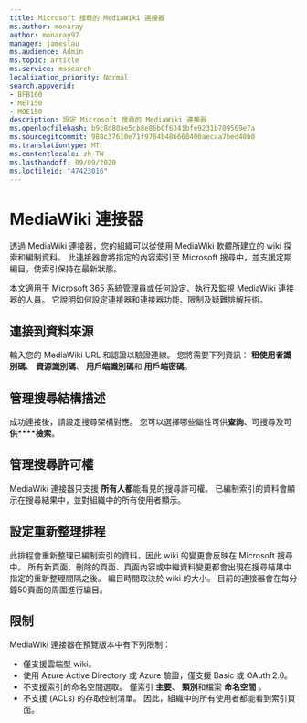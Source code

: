```yaml
---
title: Microsoft 搜尋的 MediaWiki 連接器
ms.author: monaray
author: monaray97
manager: jameslau
ms.audience: Admin
ms.topic: article
ms.service: mssearch
localization_priority: Normal
search.appverid:
- BFB160
- MET150
- MOE150
description: 設定 Microsoft 搜尋的 MediaWiki 連接器
ms.openlocfilehash: b9c8d80ae5cb8e86b0f6341bfe9231b709569e7a
ms.sourcegitcommit: 988c37610e71f9784b486660400aecaa7bed40b0
ms.translationtype: MT
ms.contentlocale: zh-TW
ms.lasthandoff: 09/09/2020
ms.locfileid: "47423016"
---
```

# <a name="mediawiki-connector"></a>MediaWiki 連接器

透過 MediaWiki 連接器，您的組織可以從使用 MediaWiki 軟體所建立的 wiki 探索和編制資料。 此連接器會將指定的內容索引至 Microsoft 搜尋中，並支援定期編目，使索引保持在最新狀態。

本文適用于 Microsoft 365 系統管理員或任何設定、執行及監視 MediaWiki 連接器的人員。 它說明如何設定連接器和連接器功能、限制及疑難排解技術。

## <a name="connect-to-a-data-source"></a>連接到資料來源

輸入您的 MediaWiki URL 和認證以驗證連線。 您將需要下列資訊： **租使用者識別碼**、 **資源識別碼**、 **用戶端識別碼**和 **用戶端密碼**。

## <a name="manage-the-search-schema"></a>管理搜尋結構描述

成功連接後，請設定搜尋架構對應。 您可以選擇哪些屬性可供**查詢**、可搜尋及可**供****檢索**。

## <a name="manage-search-permissions"></a>管理搜尋許可權

MediaWiki 連接器只支援 **所有人都**能看見的搜尋許可權。 已編制索引的資料會顯示在搜尋結果中，並對組織中的所有使用者顯示。

## <a name="set-the-refresh-schedule"></a>設定重新整理排程

此排程會重新整理已編制索引的資料，因此 wiki 的變更會反映在 Microsoft 搜尋中。 所有新頁面、刪除的頁面、頁面內容或中繼資料變更都會出現在搜尋結果中指定的重新整理間隔之後。 編目時間取決於 wiki 的大小。 目前的連接器會在每分鐘50頁面的周圍進行編目。

## <a name="limitations"></a>限制

MediaWiki 連接器在預覽版本中有下列限制：

* 僅支援雲端型 wiki。
* 使用 Azure Active Directory 或 Azure 驗證，僅支援 Basic 或 OAuth 2.0。
* 不支援索引的命名空間選取。 僅索引 **主要**、 **類別**和檔案 **命名空間** 。
* 不支援 (ACLs) 的存取控制清單。 因此，組織中的所有使用者都能看到索引頁面。
